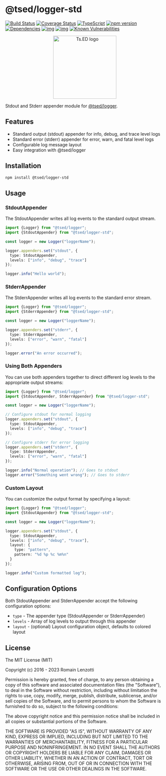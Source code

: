 # @tsed/logger-std

[![Build Status](https://travis-ci.org/tsedio/logger.svg?branch=master)](https://travis-ci.org/tsedio/logger)
[![Coverage Status](https://coveralls.io/repos/github/tsedio/logger/badge.svg?branch=master)](https://coveralls.io/github/tsedio/logger?branch=master)
[![TypeScript](https://badges.frapsoft.com/typescript/love/typescript.svg?v=100)](https://github.com/ellerbrock/typescript-badges/)
[![npm version](https://badge.fury.io/js/%40tsed%2Flogger-std.svg)](https://badge.fury.io/js/%40tsed%2Flogger-std)
[![Dependencies](https://david-dm.org/tsedio/logger.svg)](https://david-dm.org/tsedio/logger#info=dependencies)
[![img](https://david-dm.org/tsedio/logger/dev-status.svg)](https://david-dm.org/tsedio/logger/#info=devDependencies)
[![img](https://david-dm.org/tsedio/logger/peer-status.svg)](https://david-dm.org/tsedio/logger/#info=peerDependenciess)
[![Known Vulnerabilities](https://snyk.io/test/github/tsedio/logger/badge.svg)](https://snyk.io/test/github/tsedio/ts-express-decorators)

<p style="text-align: center" align="center">
 <a href="https://tsed.dev" target="_blank"><img src="https://tsed.dev/tsed-og.png" width="200" alt="Ts.ED logo"/></a>
</p>

Stdout and Stderr appender module for [@tsed/logger](https://tsedio.github.io/logger/).

## Features

- Standard output (stdout) appender for info, debug, and trace level logs
- Standard error (stderr) appender for error, warn, and fatal level logs
- Configurable log message layout
- Easy integration with @tsed/logger

## Installation

```bash
npm install @tsed/logger-std
```

## Usage

### StdoutAppender

The StdoutAppender writes all log events to the standard output stream.

```typescript
import {Logger} from "@tsed/logger";
import {StdoutAppender} from "@tsed/logger-std";

const logger = new Logger("loggerName");

logger.appenders.set("stdout", {
  type: StdoutAppender,
  levels: ["info", "debug", "trace"]
});

logger.info("Hello world");
```

### StderrAppender

The StderrAppender writes all log events to the standard error stream.

```typescript
import {Logger} from "@tsed/logger";
import {StderrAppender} from "@tsed/logger-std";

const logger = new Logger("loggerName");

logger.appenders.set("stderr", {
  type: StderrAppender,
  levels: ["error", "warn", "fatal"]
});

logger.error("An error occurred");
```

### Using Both Appenders

You can use both appenders together to direct different log levels to the appropriate output streams:

```typescript
import {Logger} from "@tsed/logger";
import {StdoutAppender, StderrAppender} from "@tsed/logger-std";

const logger = new Logger("loggerName");

// Configure stdout for normal logging
logger.appenders.set("stdout", {
  type: StdoutAppender,
  levels: ["info", "debug", "trace"]
});

// Configure stderr for error logging
logger.appenders.set("stderr", {
  type: StderrAppender,
  levels: ["error", "warn", "fatal"]
});

logger.info("Normal operation"); // Goes to stdout
logger.error("Something went wrong"); // Goes to stderr
```

### Custom Layout

You can customize the output format by specifying a layout:

```typescript
import {Logger} from "@tsed/logger";
import {StdoutAppender} from "@tsed/logger-std";

const logger = new Logger("loggerName");

logger.appenders.set("stdout", {
  type: StdoutAppender,
  levels: ["info", "debug", "trace"],
  layout: {
    type: "pattern",
    pattern: "%d %p %c %m%n"
  }
});

logger.info("Custom formatted log");
```

## Configuration Options

Both StdoutAppender and StderrAppender accept the following configuration options:

- `type` - The appender type (StdoutAppender or StderrAppender)
- `levels` - Array of log levels to output through this appender
- `layout` - (optional) Layout configuration object, defaults to colored layout

## License

The MIT License (MIT)

Copyright (c) 2016 - 2023 Romain Lenzotti

Permission is hereby granted, free of charge, to any person obtaining a copy of this software and associated documentation files (the "Software"), to deal in the Software without restriction, including without limitation the rights to use, copy, modify, merge, publish, distribute, sublicense, and/or sell copies of the Software, and to permit persons to whom the Software is furnished to do so, subject to the following conditions:

The above copyright notice and this permission notice shall be included in all copies or substantial portions of the Software.

THE SOFTWARE IS PROVIDED "AS IS", WITHOUT WARRANTY OF ANY KIND, EXPRESS OR IMPLIED, INCLUDING BUT NOT LIMITED TO THE WARRANTIES OF MERCHANTABILITY, FITNESS FOR A PARTICULAR PURPOSE AND NONINFRINGEMENT. IN NO EVENT SHALL THE AUTHORS OR COPYRIGHT HOLDERS BE LIABLE FOR ANY CLAIM, DAMAGES OR OTHER LIABILITY, WHETHER IN AN ACTION OF CONTRACT, TORT OR OTHERWISE, ARISING FROM, OUT OF OR IN CONNECTION WITH THE SOFTWARE OR THE USE OR OTHER DEALINGS IN THE SOFTWARE.